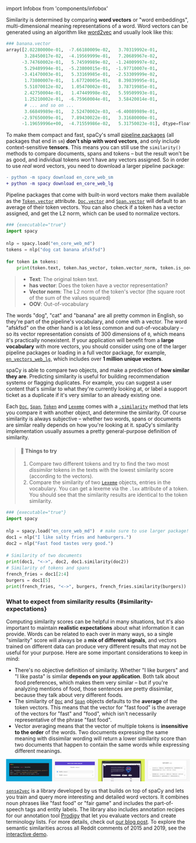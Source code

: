 import Infobox from 'components/infobox'

Similarity is determined by comparing **word vectors** or "word embeddings",
multi-dimensional meaning representations of a word. Word vectors can be
generated using an algorithm like
[word2vec](https://en.wikipedia.org/wiki/Word2vec) and usually look like this:

```python
### banana.vector
array([2.02280000e-01,  -7.66180009e-02,   3.70319992e-01,
       3.28450017e-02,  -4.19569999e-01,   7.20689967e-02,
      -3.74760002e-01,   5.74599989e-02,  -1.24009997e-02,
       5.29489994e-01,  -5.23800015e-01,  -1.97710007e-01,
      -3.41470003e-01,   5.33169985e-01,  -2.53309999e-02,
       1.73800007e-01,   1.67720005e-01,   8.39839995e-01,
       5.51070012e-02,   1.05470002e-01,   3.78719985e-01,
       2.42750004e-01,   1.47449998e-02,   5.59509993e-01,
       1.25210002e-01,  -6.75960004e-01,   3.58420014e-01,
       # ... and so on ...
       3.66849989e-01,   2.52470002e-03,  -6.40089989e-01,
      -2.97650009e-01,   7.89430022e-01,   3.31680000e-01,
      -1.19659996e+00,  -4.71559986e-02,   5.31750023e-01], dtype=float32)
```

<Infobox title="Important note" variant="warning">

To make them compact and fast, spaCy's small [pipeline packages](/models) (all
packages that end in `sm`) **don't ship with word vectors**, and only include
context-sensitive **tensors**. This means you can still use the `similarity()`
methods to compare documents, spans and tokens – but the result won't be as
good, and individual tokens won't have any vectors assigned. So in order to use
_real_ word vectors, you need to download a larger pipeline package:

```diff
- python -m spacy download en_core_web_sm
+ python -m spacy download en_core_web_lg
```

</Infobox>

Pipeline packages that come with built-in word vectors make them available as
the [`Token.vector`](/api/token#vector) attribute.
[`Doc.vector`](/api/doc#vector) and [`Span.vector`](/api/span#vector) will
default to an average of their token vectors. You can also check if a token has
a vector assigned, and get the L2 norm, which can be used to normalize vectors.

```python
### {executable="true"}
import spacy

nlp = spacy.load("en_core_web_md")
tokens = nlp("dog cat banana afskfsd")

for token in tokens:
    print(token.text, token.has_vector, token.vector_norm, token.is_oov)
```

> - **Text**: The original token text.
> - **has vector**: Does the token have a vector representation?
> - **Vector norm**: The L2 norm of the token's vector (the square root of the
>   sum of the values squared)
> - **OOV**: Out-of-vocabulary

The words "dog", "cat" and "banana" are all pretty common in English, so they're
part of the pipeline's vocabulary, and come with a vector. The word "afskfsd" on
the other hand is a lot less common and out-of-vocabulary – so its vector
representation consists of 300 dimensions of `0`, which means it's practically
nonexistent. If your application will benefit from a **large vocabulary** with
more vectors, you should consider using one of the larger pipeline packages or
loading in a full vector package, for example,
[`en_vectors_web_lg`](/models/en-starters#en_vectors_web_lg), which includes
over **1 million unique vectors**.

spaCy is able to compare two objects, and make a prediction of **how similar
they are**. Predicting similarity is useful for building recommendation systems
or flagging duplicates. For example, you can suggest a user content that's
similar to what they're currently looking at, or label a support ticket as a
duplicate if it's very similar to an already existing one.

Each [`Doc`](/api/doc), [`Span`](/api/span), [`Token`](/api/token) and
[`Lexeme`](/api/lexeme) comes with a [`.similarity`](/api/token#similarity)
method that lets you compare it with another object, and determine the
similarity. Of course similarity is always subjective – whether two words, spans
or documents are similar really depends on how you're looking at it. spaCy's
similarity implementation usually assumes a pretty general-purpose definition of
similarity.

> #### 📝 Things to try
>
> 1. Compare two different tokens and try to find the two most _dissimilar_
>    tokens in the texts with the lowest similarity score (according to the
>    vectors).
> 2. Compare the similarity of two [`Lexeme`](/api/lexeme) objects, entries in
>    the vocabulary. You can get a lexeme via the `.lex` attribute of a token.
>    You should see that the similarity results are identical to the token
>    similarity.

```python
### {executable="true"}
import spacy

nlp = spacy.load("en_core_web_md")  # make sure to use larger package!
doc1 = nlp("I like salty fries and hamburgers.")
doc2 = nlp("Fast food tastes very good.")

# Similarity of two documents
print(doc1, "<->", doc2, doc1.similarity(doc2))
# Similarity of tokens and spans
french_fries = doc1[2:4]
burgers = doc1[5]
print(french_fries, "<->", burgers, french_fries.similarity(burgers))
```

### What to expect from similarity results {#similarity-expectations}

Computing similarity scores can be helpful in many situations, but it's also
important to maintain **realistic expectations** about what information it can
provide. Words can be related to each over in many ways, so a single
"similarity" score will always be a **mix of different signals**, and vectors
trained on different data can produce very different results that may not be
useful for your purpose. Here are some important considerations to keep in mind:

- There's no objective definition of similarity. Whether "I like burgers" and "I
  like pasta" is similar **depends on your application**. Both talk about food
  preferences, which makes them very similar – but if you're analyzing mentions
  of food, those sentences are pretty dissimilar, because they talk about very
  different foods.
- The similarity of [`Doc`](/api/doc) and [`Span`](/api/span) objects defaults
  to the **average** of the token vectors. This means that the vector for "fast
  food" is the average of the vectors for "fast" and "food", which isn't
  necessarily representative of the phrase "fast food".
- Vector averaging means that the vector of multiple tokens is **insensitive to
  the order** of the words. Two documents expressing the same meaning with
  dissimilar wording will return a lower similarity score than two documents
  that happen to contain the same words while expressing different meanings.

<Infobox title="Tip: Check out sense2vec" emoji="💡">

[![](../../images/sense2vec.jpg)](https://github.com/explosion/sense2vec)

[`sense2vec`](https://github.com/explosion/sense2vec) is a library developed by
us that builds on top of spaCy and lets you train and query more interesting and
detailed word vectors. It combines noun phrases like "fast food" or "fair game"
and includes the part-of-speech tags and entity labels. The library also
includes annotation recipes for our annotation tool [Prodigy](https://prodi.gy)
that let you evaluate vectors and create terminology lists. For more details,
check out [our blog post](https://explosion.ai/blog/sense2vec-reloaded). To
explore the semantic similarities across all Reddit comments of 2015 and 2019,
see the [interactive demo](https://explosion.ai/demos/sense2vec).

</Infobox>
